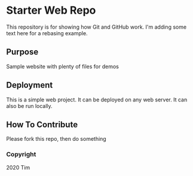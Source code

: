 # Starter Web Repo

This repository is for showing how Git and GitHub work.  I'm adding some text here for a rebasing example.

## Purpose

Sample website with plenty of files for demos

## Deployment

This is a simple web project.  It can be deployed on any web server.  It can also be run locally.

## How To Contribute

Please fork this repo, then do something

### Copyright

2020 Tim